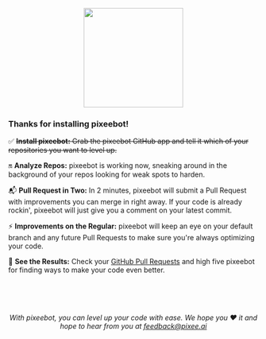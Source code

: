 <p align="center">
  <img src="/img/0-Icon-Trimmed.png" width="200px" />
</p>

### Thanks for installing pixeebot!

:white_check_mark: ~~**Install pixeebot:**  Grab the pixeebot GitHub app and tell it which of your repositories you want to level up.~~

:on: **Analyze Repos:** pixeebot is working now, sneaking around in the background of your repos looking for weak spots to harden.

:mailbox_with_mail: **Pull Request in Two:** In 2 minutes, pixeebot will submit a Pull Request with improvements you can merge in right away. If your code is already rockin', pixeebot will just give you a comment on your latest commit.

:zap: **Improvements on the Regular:** pixeebot will keep an eye on your default branch and any future Pull Requests to make sure you're always optimizing your code.

:eyes: **See the Results:**  Check your [GitHub Pull Requests](https://github.com/pulls?q=is%3Aopen+is%3Apr+archived%3Afalse+author%3Aapp%2Fpixeebot) and high five pixeebot for finding ways to make your code even better.

  
<br/><br/><br/>

*<p align="center">
With pixeebot, you can level up your code with ease. We hope you :heart: it and hope to hear from you at feedback@pixee.ai*
</p>
